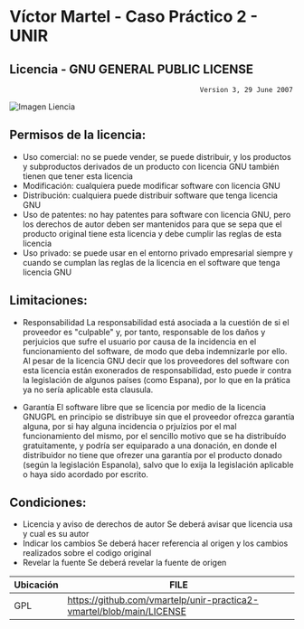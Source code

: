 # Víctor Martel - Caso Práctico 2 - UNIR
## Licencia -  GNU GENERAL PUBLIC LICENSE
                                                   Version 3, 29 June 2007
![Imagen Liencia](https://upload.wikimedia.org/wikipedia/commons/thumb/9/93/GPLv3_Logo.svg/1920px-GPLv3_Logo.svg.png)

## Permisos de la licencia:
- Uso comercial: no se puede vender, se puede distribuir, y los productos y subproductos derivados de un producto con licencia GNU también tienen que tener esta licencia
- Modificación: cualquiera puede modificar software con licencia GNU
- Distribución: cualquiera puede distribuir software que tenga licencia GNU
- Uso de patentes: no hay patentes para software con licencia GNU, pero los derechos de autor deben ser mantenidos para que se sepa que el producto original tiene esta licencia y debe cumplir las reglas de esta licencia
- Uso privado: se puede usar en el entorno privado empresarial siempre y cuando se cumplan las reglas de la licencia en el software que tenga licencia GNU

## Limitaciones:
- Responsabilidad
La responsabilidad está asociada a la cuestión de si el proveedor es "culpable" y, por tanto, responsable de los daños y perjuicios que sufre el usuario por causa de la incidencia en el funcionamiento del software, de modo que deba indemnizarle por ello. Al pesar de la licencia GNU decir que los proveedores del software con esta licencia están exonerados de responsabilidad, esto puede ir contra la legislación de algunos países (como Espana), por lo que en la prática ya no sería aplicable esta clausula.

- Garantía
El software libre que se licencia por medio de la licencia GNUGPL en principio se distribuye sin que el proveedor ofrezca garantía alguna, por si hay alguna incidencia o prjuízios por el mal funcionamiento del mismo, por el sencillo motivo que se ha distribuído gratuitamente, y podría ser equiparado a una donación, en donde el distribuidor no tiene que ofrezer una garantía por el producto donado (según la legislación Espanola), salvo que lo exija la legislación aplicable o haya sido acordado por escrito.

## Condiciones:
- Licencia y aviso de derechos de autor
Se deberá avisar que licencia usa y cual es su autor
- Indicar los cambios
Se deberá hacer referencia al origen y los cambios realizados sobre el codigo original
- Revelar la fuente
Se deberá revelar la fuente de origen


| Ubicación | FILE |
| ------ | ------ |
| GPL | https://github.com/vmartelp/unir-practica2-vmartel/blob/main/LICENSE |
